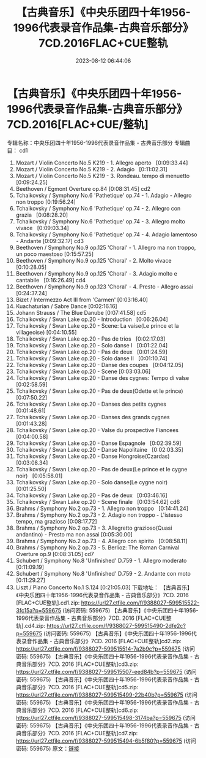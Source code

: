 ﻿---
title: 【古典音乐】《中央乐团四十年1956-1996代表录音作品集-古典音乐部分》7CD.2016FLAC+CUE整轨
date: 2023-08-12 06:44:06
categories: 古典音乐、新世纪、纯音雅乐
tags: 纯音雅乐
---
# 【古典音乐】《中央乐团四十年1956-1996代表录音作品集-古典音乐部分》7CD.2016[FLAC+CUE/整轨]

专辑名称：中央乐团四十年1956-1996代表录音作品集 - 古典音乐部分
专辑曲目：
cd1
01. Mozart / Violin Concerto No.5 K219 - 1. Allegro
aperto   [0:09:33.44]
02. Mozart / Violin Concerto No.5 K219 - 2.
Adagio   [0:11:02.31]
03. Mozart / Violin Concerto No.5 K219 - 3. Rondeau. tempo di
menuetto   [0:09:24.25]
04. Beethoven / Egmont Overture op.84
[0:08:31.45]
cd2
01. Tchaikovsky / Symphony No.6 'Pathetique' op.74 - 1. Adagio -
Allegro non troppo
[0:19:56.24]
02. Tchaikovsky / Symphony No.6 'Pathetique' op.74 - 2. Allegro
con grazia   [0:08:28.20]
03. Tchaikovsky / Symphony No.6 'Pathetique' op.74 - 3. Allegro
molto vivace   [0:09:03.34]
04. Tchaikovsky / Symphony No.6 'Pathetique' op.74 - 4. Adagio
lamentoso - Andante
[0:09:32.17]
cd3
01. Beethoven / Symphony No.9 op.125 'Choral' - 1. Allegro ma
non troppo, un poco maestoso
[0:15:57.25]
02. Beethoven / Symphony No.9 op.125 'Choral' - 2. Molto
vivace   [0:10:28.05]
03. Beethoven / Symphony No.9 op.125 'Choral' - 3. Adagio molto
e cantabile   [0:16:26.49]
cd4
01. Beethoven / Symphony No.9 op.123 'Choral' - 4. Presto -
Allegro assai   [0:24:37.24]
02. Bizet / Intermezzo Act III from 'Carmen'
[0:03:16.40]
03. Kuachaturian / Sabre Dance
[0:02:16.16]
04. Johann Strauss / The Blue Danube
[0:07:41.58]
cd5
01. Tchaikovsky / Swan Lake op.20 -
Introduction   [0:06:26.04]
02. Tchaikovsky / Swan Lake op.20 - Scene: La vaise(Le prince et
la villageoise)
[0:04:10.55]
03. Tchaikovsky / Swan Lake op.20 - Pas de
trios   [0:02:17.03]
04. Tchaikovsky / Swan Lake op.20 - Solo danse
I   [0:01:22.04]
05. Tchaikovsky / Swan Lake op.20 - Pas de
deux   [0:01:24.59]
06. Tchaikovsky / Swan Lake op.20 - Solo danse
II   [0:01:10.74]
07. Tchaikovsky / Swan Lake op.20 - Danse des
coupes   [0:04:12.05]
08. Tchaikovsky / Swan Lake op.20 - Scene
[0:03:03.06]
09. Tchaikovsky / Swan Lake op.20 - Danse des cygnes: Tempo di
valse   [0:02:58.59]
10. Tchaikovsky / Swan Lake op.20 - Pas de deux(Odette et le
prince)   [0:07:50.22]
11. Tchaikovsky / Swan Lake op.20 - Danses des petits
cygnes   [0:01:48.61]
12. Tchaikovsky / Swan Lake op.20 - Danses des grands
cygnes   [0:01:43.28]
13. Tchaikovsky / Swan Lake op.20 - Valse du prospective
Fiancees   [0:04:00.58]
14. Tchaikovsky / Swan Lake op.20 - Danse
Espagnole   [0:02:39.59]
15. Tchaikovsky / Swan Lake op.20 - Danse
Napolitaine   [0:02:03.35]
16. Tchaikovsky / Swan Lake op.20 - Danse
Hongroise(Czardas)
[0:03:08.34]
17. Tchaikovsky / Swan Lake op.20 - Pas de deux(Le prince et le
cygne noir)   [0:05:58.01]
18. Tchaikovsky / Swan Lake op.20 - Solo danse(Le cygne
noir)   [0:01:25.50]
19. Tchaikovsky / Swan Lake op.20 - Pas de
deux   [0:03:46.16]
20. Tchaikovsky / Swan Lake op.20 - Scene
finale   [0:03:54.62]
cd6
01. Brahms / Symphony No.2 op.73 - 1. Allegro non
troppo   [0:14:41.24]
02. Brahms / Symphony No.2 op.73 - 2. Adagio non troppo -
L'istesso tempo, ma grazioso
[0:08:17.72]
03. Brahms / Symphony No.2 op.73 - 3. Allegretto grazioso(Quasi
andantino) - Presto ma non assai
[0:05:30.00]
04. Brahms / Symphony No.2 op.73 - 4. Allegro con
spirito   [0:08:58.11]
05. Brahms / Symphony No.2 op.73 - 5. Berlioz: The Roman
Carnival Overture op.9
[0:08:31.05]
cd7
01. Schubert / Symphony No.8 'Unfinished' D.759 - 1. Allegro
moderato   [0:11:09.19]
02. Schubert / Symphony No.8 'Unfinished' D.759 - 2. Andante con
moto   [0:11:29.27]
03. Liszt / Piano Concerto No.1 S.124
[0:21:05.03]
下载地址：
【古典音乐】《中央乐团四十年1956-1996代表录音作品集 - 古典音乐部分》7CD. 2016
[FLAC+CUE整轨].cd1.zip: https://url27.ctfile.com/f/9388027-599515522-3fc15a?p=559675
(访问密码: 559675)
【古典音乐】《中央乐团四十年1956-1996代表录音作品集 - 古典音乐部分》7CD. 2016
[FLAC+CUE整轨].cd4.zip: https://url27.ctfile.com/f/9388027-599515490-2dfe2c?p=559675
(访问密码: 559675)
【古典音乐】《中央乐团四十年1956-1996代表录音作品集 - 古典音乐部分》7CD. 2016
[FLAC+CUE整轨]cd2.zip: https://url27.ctfile.com/f/9388027-599515514-7a2b9c?p=559675
(访问密码: 559675)
【古典音乐】《中央乐团四十年1956-1996代表录音作品集 - 古典音乐部分》7CD. 2016
[FLAC+CUE整轨]cd3.zip: https://url27.ctfile.com/f/9388027-599515507-eed84b?p=559675
(访问密码: 559675)
【古典音乐】《中央乐团四十年1956-1996代表录音作品集 - 古典音乐部分》7CD. 2016
[FLAC+CUE整轨]cd5.zip: https://url27.ctfile.com/f/9388027-599515499-22b40b?p=559675
(访问密码: 559675)
【古典音乐】《中央乐团四十年1956-1996代表录音作品集 - 古典音乐部分》7CD. 2016
[FLAC+CUE整轨]cd6.zip: https://url27.ctfile.com/f/9388027-599515498-3174ba?p=559675
(访问密码: 559675)
【古典音乐】《中央乐团四十年1956-1996代表录音作品集 - 古典音乐部分》7CD. 2016
[FLAC+CUE整轨]cd7.zip: https://url27.ctfile.com/f/9388027-599515494-6b5f80?p=559675
(访问密码: 559675)
原文：[链接](https://blog.sina.com.cn/s/blog_1647c7e760103131z.html)